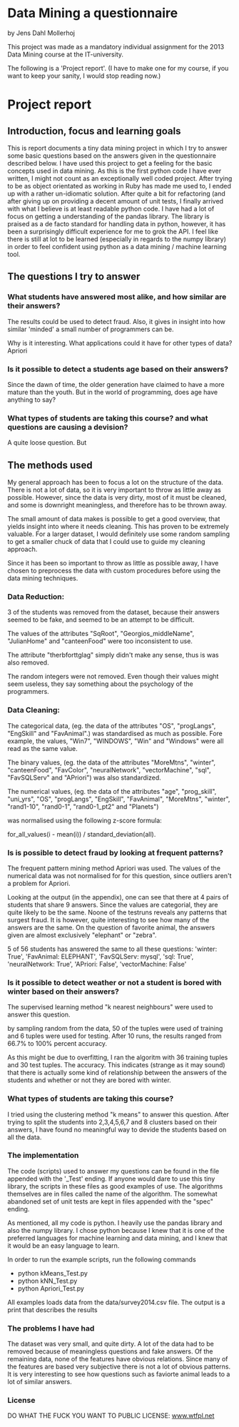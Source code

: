 Data Mining a questionnaire
===========================
by Jens Dahl Mollerhoj

This project was made as a mandatory individual assignment for the 2013 Data Mining course at the IT-university.

The following is a 'Project report'. (I have to make one for my course, if you
want to keep your sanity, I would stop reading now.)

Project report
==============
## Introduction, focus and learning goals
This is report documents a tiny data mining project in which I try to answer some basic questions based on the answers given in the questionnaire described below.
I have used this project to get a feeling for the basic concepts used in data mining. As this is the first python code I have ever written, I might not count as an exceptionally well coded project. After trying to be as object orientated as working in Ruby has made me used to, I ended up with a rather un-idiomatic solution. After quite a bit for refactoring (and after giving up on providing a decent amount of unit tests, I finally arrived with what I believe is at least readable python code. I have had a lot of focus on getting a understanding of the pandas library. The library is praised as a de facto standard for handling data in python, however, it has been a surprisingly difficult experience for me to grok the API. I feel like there is still at lot to be learned (especially in regards to the numpy library) in order to feel confident using python as a data mining / machine learning tool.

## The questions I try to answer
### What students have answered most alike, and how similar are their answers?
The results could be used to detect fraud. Also, it gives in insight into how similar 'minded' a small number of programmers can be.

Why is it interesting. What applications could it have for other types of data?
Apriori

### Is it possible to detect a students age based on their answers?
Since the dawn of time, the older generation have claimed to have a more mature than the youth. But in the world of programming, does age have anything to say?

### What types of students are taking this course? and what questions are causing a devision?
A quite loose question. But 

## The methods used
My general approach has been to focus a lot on the structure of the data. There is not a lot of data, so it is very important to throw as little away as possible. However, since the data is very dirty, most of it must be cleaned, and some is downright meaningless, and therefore has to be thrown away.

The small amount of data makes is possible to get a good overview, that yields insight into where it needs cleaning. This has proven to be extremely valuable. For a larger dataset, I would definitely use some random sampling to get a smaller chuck of data that I could use to guide my cleaning approach.

Since it has been so important to throw as little as possible away, I have chosen to preprocess the data with custom procedures before using the data mining techniques.

### Data Reduction: 
3 of the students was removed from the dataset, because their answers seemed to be fake, and seemed to be an attempt to be difficult.

The values of the attributes "SqRoot", "Georgios_middleName", "JulianHome" and "canteenFood" were too inconsistent to use.

The attribute "therbforttglag" simply didn't make any sense, thus is was also removed.

The random integers were not removed. Even though their values might seem useless, they say something about the psychology of the programmers.

### Data Cleaning:

The categorical data, (eg. the data of the attributes "OS", "progLangs", "EngSkill" and "FavAnimal".) was standardised as much as possible. Fore example, the values, "Win7", "WINDOWS", "Win" and "Windows" were all read as the same value.

The binary values, (eg. the data of the attributes "MoreMtns", "winter", "canteenFood", "FavColor", "neuralNetwork", "vectorMachine", "sql", "FavSQLServ" and "APriori") was also standardized.

The numerical values, (eg. the data of the attributes "age", "prog_skill", "uni_yrs", "OS", "progLangs", "EngSkill", "FavAnimal", "MoreMtns", "winter", "rand1-10", "rand0-1", "rand0-1_pt2" and "Planets")

was normalised using the following z-score formula:

  for_all_values(i - mean(i)) / standard_deviation(all).

### Is is possible to detect fraud by looking at frequent patterns?
The frequent pattern mining method Apriori was used. The values of the numerical data was not normalised for for this question, since outliers aren't a problem for Apriori. 

Looking at the output (in the appendix), one can see that there at 4 pairs of students that share 9 answers. Since the values are categorial, they are quite likely to be the same. Noone of the testruns reveals any patterns that surgest fraud. It is however, quite interesting to see how many of the answers are the same. On the question of favorite animal, the answers given are almost exclusively "elephant" or "zebra".

5 of 56 students has answered the same to all these questions:
'winter: True', 'FavAnimal: ELEPHANT', 'FavSQLServ: mysql', 'sql: True', 'neuralNetwork: True', 'APriori: False', 'vectorMachine: False'

### Is it possible to detect weather or not a student is bored with winter based on their answers?
The supervised learning method "k nearest neighbours" were used to answer this question.

by sampling random from the data, 50 of the tuples were used of training and 6 tuples were used for testing. After 10 runs, the results ranged from 66.7% to 100% percent accuracy.

As this might be due to overfitting, I ran the algoritm with 36 training tuples and 30 test tuples. The accuracy. This indicates (strange as it may sound) that there is actually some kind of relationship between the answers of the students and whether or not they are bored with winter.

### What types of students are taking this course?
I tried using the clustering method "k means" to answer this question. After trying to split the students into 2,3,4,5,6,7 and 8 clusters based on their answers, I have found no meaningful way to devide the students based on all the data.

### The implementation
The code (scripts) used to answer my questions can be found in the file appended with the '_Test' ending. If anyone would dare to use this tiny library, the scripts in these files as good examples of use. The algorithms themselves are in files called the name of the algorithm. The somewhat abandoned set of unit tests are kept in files appended with the "spec" ending.

As mentioned, all my code is python. I heavily use the pandas library and also the numpy library. I chose python because I knew that it is one of the preferred languages for machine learning and data mining, and I knew that it would be an easy language to learn.

In order to run the example scripts, run the following commands

* python kMeans_Test.py
* python kNN_Test.py
* python Apriori_Test.py

All examples loads data from the data/survey2014.csv file. The output is a print that describes the results

### The problems I have had
The dataset was very small, and quite dirty. A lot of the data had to be removed because of meaningless questions and fake answers. Of the remaining data, none of the features have obvious relations. Since many of the features are based very subjective there is not a lot of obvious patterns. It is very interesting to see how questions such as faviorte animal leads to a lot of similar answers.

### License
DO WHAT THE FUCK YOU WANT TO PUBLIC LICENSE: www.wtfpl.net
